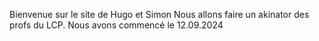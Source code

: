 Bienvenue sur le site de Hugo et Simon 
Nous allons faire un akinator des profs du LCP. 
Nous avons commencé le 12.09.2024


